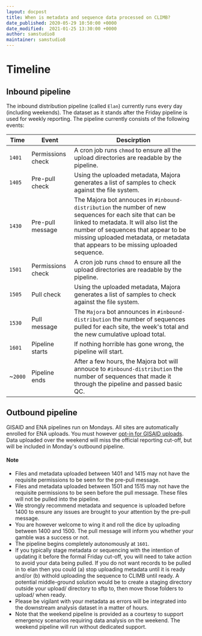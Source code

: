 ```yaml
---
layout: docpost
title: When is metadata and sequence data processed on CLIMB?
date_published: 2020-05-29 10:50:00 +0000
date_modified:  2021-01-25 13:30:00 +0000
author: samstudio8
maintainer: samstudio8
---
```


# Timeline
## Inbound pipeline

The inbound distribution pipeline (called `Elan`) currently runs every day (including weekends). 
The dataset as it stands after the Friday pipeline is used for weekly reporting.
The pipeline currently consists of the following events:

| Time    | Event | Descirption |
|---------|-------|-------------|
| `1401` | Permissions check | A cron job runs `chmod` to ensure all the upload directories are readable by the pipeline. |
| `1405` | Pre-pull check | Using the uploaded metadata, Majora generates a list of samples to check against the file system. |
| `1430` | Pre-pull message | The Majora bot annouces in `#inbound-distribution` the number of new sequences for each site that can be linked to metadata. It will also list the number of sequences that appear to be missing uploaded metadata, or metadata that appears to be missing uploaded sequence. |
| `1501` | Permissions check | A cron job runs `chmod` to ensure all the upload directories are readable by the pipeline. |
| `1505` | Pull check | Using the uploaded metadata, Majora generates a list of samples to check against the file system. |
| `1530` | Pull message | The `Majora` bot announces in `#inbound-distribution` the number of sequences pulled for each site, the week's total and the new cumulative upload total. |
| `1601` | Pipeline starts | If nothing horrible has gone wrong, the pipeline will start. |
| ~`2000`  | Pipeline ends | After a few hours, the Majora bot will annouce to `#inbound-distribution` the number of sequences that made it through the pipeline and passed basic QC. |

## Outbound pipeline
GISAID and ENA pipelines run on Mondays. All sites are automatically enrolled for ENA uploads. You must however [opt-in for GISAID uploads](gisaid). Data uploaded over the weekend will miss the official reporting cut-off, but will be included in Monday's outbound pipeline.

#### Note

* Files and metadata uploaded between 1401 and 1415 may not have the requisite permissions to be seen for the pre-pull message.
* Files and metadata uploaded between 1501 and 1515 may not have the requisite permissions to be seen before the pull message. These files will not be pulled into the pipeline.
* We strongly recommend metadata and sequence is uploaded before 1400 to ensure any issues are brought to your attention by the pre-pull message.
* You are however welcome to wing it and roll the dice by uploading between 1400 and 1500. The pull message will inform you whether your gamble was a success or not.
* The pipeline begins completely autonomously at `1601`.
* If you typically stage metadata or sequencing with the intention of updating it before the formal Friday cut-off, you will need to take action to avoid your data being pulled. If you do not want records to be pulled in to elan then you could (a) stop uploading metadata until it is ready and/or (b) withold uploading the sequence to CLIMB until ready. A potential middle-ground solution would be to create a staging directory outside your upload/ directory to sftp to, then move those folders to upload/ when ready.
* Please be vigilant with your metadata as errors will be integrated into the downstream analysis dataset in a matter of hours.
* Note that the weekend pipeline is provided as a courtesy to support emergency scenarios requiring data analysis on the weekend. The weekend pipeline will run without dedicated support.
